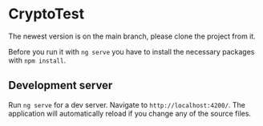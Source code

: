 # CryptoTest

The newest version is on the main branch, please clone the project from it.

Before you run it with `ng serve` you have to install the necessary packages with `npm install`.

## Development server

Run `ng serve` for a dev server. Navigate to `http://localhost:4200/`. The application will automatically reload if you change any of the source files.

